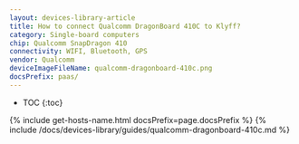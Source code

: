 ```yaml
---
layout: devices-library-article
title: How to connect Qualcomm DragonBoard 410C to Klyff?
category: Single-board computers
chip: Qualcomm SnapDragon 410
connectivity: WIFI, Bluetooth, GPS
vendor: Qualcomm
deviceImageFileName: qualcomm-dragonboard-410c.png
docsPrefix: paas/
---
```



* TOC
{:toc}

{% include get-hosts-name.html docsPrefix=page.docsPrefix %}
{% include /docs/devices-library/guides/qualcomm-dragonboard-410c.md %}